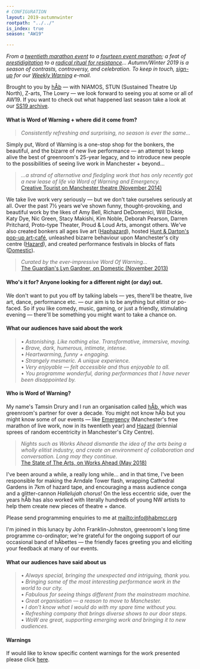 ```yaml
---
# CONFIGURATION
layout: 2019-autumnwinter
rootpath: "../../"
is_index: true
season: "AW19"

---
```

*From a [twentieth marathon event](/current/2019-emergency) to a [fourteen event marathon](/current/2019-autumnwinter/hendry); a feat of [prestidigitation](/current/2019-autumnwinter/cassani) to a [radical ritual for resistance](/current/2019-autumnwinter/athey)… Autumn/Winter 2019 is a season of contrasts, controversy, and celebration. To keep in touch, <a href="{{ site.mailer_signup_url }}" target="_blank">sign-up</a> for our <a href="http://wordofwarning.posthaven.com" target="_blank">Weekly Warning</a> e-mail.*               
          
Brought to you by [hÅb](/hab) — with NIAMOS, STUN (Sustained Theatre Up North), Z-arts, The Lowry — we look forward to seeing you at some or all of AW19. If you want to check out what happened last season take a look at our [SS19 archive](/archive/2019-springsummer).                 
             
#### What is Word of Warning + where did it come from?         
>*Consistently refreshing and surprising, no season is ever the same…*          
         
Simply put, Word of Warning is a one-stop shop for the bonkers, the beautiful, and the bizarre of new live performance — an attempt to keep alive the best of greenroom's 25-year legacy, and to introduce new people to the possibilities of seeing live work in Manchester + beyond…           
         
>*…a strand of alternative and fledgling work that has only recently got a new lease of life via Word of Warning and Emergency.*<br><a href="http://www.creativetourist.com/articles/theatre/manchester/manchester-theatre-lyn-gardner-on-a-city-reaching-beyond-the-theatrical-peaks" target="_blank">Creative Tourist on Manchester theatre (November 2014)</a>
         
We take live work very seriously — but we don't take ourselves seriously at all. Over the past 7½ years we've shown funny, thought-provoking, and beautiful work by the likes of Amy Bell, Richard DeDomenici, Will Dickie, Katy Dye, Nic Green, Stacy Makishi, Kim Noble, Deborah Pearson, Darren Pritchard, Proto-type Theater, Proud & Loud Arts, amongst others. We've also created bonkers all ages live art ([Haphazard](http://haphazardmcr.org)), hosted [Hunt & Darton's pop-up art-café](/archive/2015-spring/h&d), unleashed bizarre behaviour upon Manchester's city centre ([Hazard](http://hazardmcr.org)), and created performance festivals in blocks of flats ([Domestic](http://domesticmcr.org)).          
         
>*Curated by the ever-impressive Word Of Warning…*<br><a href="http://www.theguardian.com/stage/2013/nov/02/this-weeks-theatre" target="_blank">The Guardian's Lyn Gardner, on Domestic (November 2013)</a>         
         
#### Who's it for? Anyone looking for a different night (or day) out.            
We don't want to put you off by talking labels — yes, there'll be theatre, live art, dance, performance etc. — our aim is to be anything but elitist or po-faced. So if you like comedy, music, gaming, or just a friendly, stimulating evening — there'll be something you might want to take a chance on.         
         
#### What our audiences have said about the work  
>• *Astonishing. Like nothing else. Transformative, immersive, moving.*<br>• *Brave, dark, humerous, intimate, intense.*<br>• *Heartwarming, funny + engaging.*<br>• *Strangely mesmeric. A unique experience.*<br>• *Very enjoyable — felt accessible and thus enjoyable to all.*<br>• *You programme wonderful, daring performances that I have never been disappointed by.*          
         
#### Who is Word of Warning?         
My name's Tamsin Drury and I run an organisation called [hÅb](/hab), which was greenroom's partner for over a decade. You might not know hÅb but you might know some of our events — like [Emergency](http://emergencymcr.org) (Manchester's free marathon of live work, now in its twentieth year) and [Hazard](http://hazardmcr.org) (biennial sprees of random eccentricity in Manchester's City Centre).
         
>*Nights such as Works Ahead dismantle the idea of the arts being a wholly elitist industry, and create an environment of collaboration and conversation. Long may they continue.*<br><a href="http://www.thestateofthearts.co.uk/features/works-ahead-expect-something-weird-personal-entirely-half-done" target="_blank">The State of The Arts, on Works Ahead (May 2018)</a>                     
        
I've been around a while, a really long while… and in that time, I've been responsible for making the Arndale Tower flash, wrapping Cathedral Gardens in 7km of hazard tape, and encouraging a mass audience conga and a glitter-cannon *Hallelujah chorus*! On the less eccentric side, over the years hÅb has also worked with literally hundreds of young NW artists to help them create new pieces of theatre + dance.           
          
Please send programming enquiries to me at <mailto:info@habmcr.org>             
         
I'm joined in this lunacy by John Franklin-Johnston, greenroom's long time programme co-ordinator; we're grateful for the ongoing support of our occasional band of hÅbettes — the friendly faces greeting you and eliciting your feedback at many of our events.          
        
#### What our audiences have said about us           
>• *Always special, bringing the unexpected and intriguing, thank you.*<br>• *Bringing some of the most interesting performance work in the world to our city.*<br>• *Fabulous for seeing things different from the mainstream machine.*<br>• *Great organisation — a reason to move to Manchester.*<br>• *I don't know what I would do with my spare time without you.*<br>• *Refreshing company that brings diverse shows to our door steps.*<br>• *WoW are great, supporting emerging work and bringing it to new audiences.*             
             
#### Warnings          
If would like to know specific content warnings for the work presented please click [here](/warnings).
